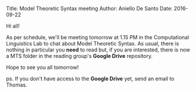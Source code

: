 Title: Model Theoretic Syntax meeting
Author: Aniello De Santo
Date: 2016-09-22

Hi all!

As per schedule, we'll be meeting tomorrow at 1.15 PM in the Computational Linguistics Lab to chat about Model Theoretic Syntax.
As usual, there is nothing in particular you **need** to read but, if you are interested, there is now a MTS folder in the reading group's **Google Drive** repository.

Hope to see you all tomorrow!

ps. If you don't have access to the **Google Drive** yet, send an email to Thomas.
